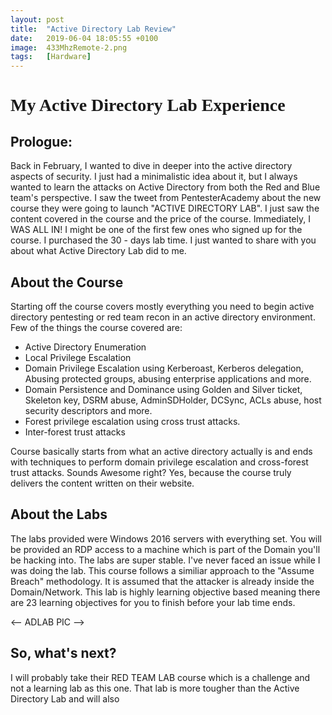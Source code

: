 ```yaml
---
layout: post
title:  "Active Directory Lab Review"
date:   2019-06-04 18:05:55 +0100
image:  433MhzRemote-2.png
tags:   [Hardware]
---
```


<link href='https://fonts.googleapis.com/css?family=Verdana' rel='stylesheet'>
<h1 style="font-family:Verdana">My Active Directory Lab Experience </h1>

<h2>Prologue:</h2>
Back in February, I wanted to dive in deeper into the active directory aspects of security. I just had a minimalistic idea about it, but I always wanted to learn the attacks on Active Directory from both the Red and Blue team's perspective. I saw the tweet from PentesterAcademy about the new course they were going to launch "ACTIVE DIRECTORY LAB". I just saw the content covered in the course and the price of the course. Immediately, I WAS ALL IN! I might be one of the first few ones who signed up for the course. I purchased the 30 - days lab time. I just wanted to share with you about what Active Directory Lab did to me.  

<h2>About the Course</h2>
Starting off the course covers mostly everything you need to begin active directory pentesting or red team recon in an active directory environment. Few of the things the course covered are:

* Active Directory Enumeration
* Local Privilege Escalation
* Domain Privilege Escalation using Kerberoast, Kerberos delegation, Abusing protected groups, abusing enterprise applications and more. 
* Domain Persistence and Dominance using Golden and Silver ticket, Skeleton key, DSRM abuse, AdminSDHolder, DCSync, ACLs abuse, host security descriptors and more. 
* Forest privilege escalation using cross trust attacks. 
* Inter-forest trust attacks

Course basically starts from what an active directory actually is and ends with techniques to perform domain privilege escalation and cross-forest trust attacks. Sounds Awesome right? Yes, because the course truly delivers the content written on their website. 


<h2>About the Labs</h2>
The labs provided were Windows 2016 servers with everything set. You will be provided an RDP access to a machine which is part of the Domain you'll be hacking into. The labs are super stable. I've never faced an issue while I was doing the lab. This course follows a similiar approach to the "Assume Breach" methodology. It is assumed that the attacker is already inside the Domain/Network. This lab is highly learning objective based meaning there are 23 learning objectives for you to finish before your lab time ends. 

<-- ADLAB PIC --> 




<h2>So, what's next?</h2> 

I will probably take their RED TEAM LAB course which is a challenge and not a learning lab as this one. That lab is more tougher than the Active Directory Lab and will also 